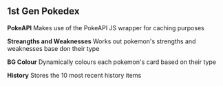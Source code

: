 
## 1st Gen Pokedex

  **PokeAPI**
    Makes use of the PokeAPI JS wrapper for caching purposes

  **Streangths and Weaknesses**
    Works out pokemon's strengths and weaknesses base don their type

  **BG Colour**
    Dynamically colours each pokemon's card based on their type
    
  **History**
    Stores the 10 most recent history items
    